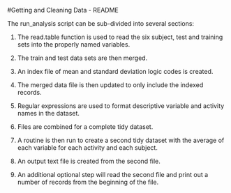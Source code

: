 #Getting and Cleaning Data - README

The run_analysis script can be sub-divided into several sections:

1. The read.table function is used to read the six subject, test and
training sets into the properly named variables.

2. The train and test data sets are then merged.

3. An index file of mean and standard deviation logic codes is created.

4. The merged data file is then updated to only include the indexed records.

5. Regular expressions are used to format descriptive variable and
activity names in the dataset.

6. Files are combined for a complete tidy dataset.

7. A routine is then run to create a second tidy dataset with the average of each variable for each activity and each subject.

8. An output text file is created from the second file.

9. An additional optional step will read the second file and print out
a number of records from the beginning of the file.
